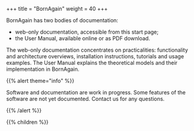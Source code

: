+++
title = "BornAgain"
weight = 40
+++

BornAgain has two bodies of documentation:

* web-only documentation, accessible from this start page;
* the User Manual, available online or as PDF download.

The web-only documentation concentrates on practicalities: functionality and architecture overviews, installation instructions, tutorials and usage examples.
The User Manual explains the theoretical models and their implementation in BornAgain.

{{% alert theme="info" %}}

Software and documentation are work in progress. Some features of the software are not yet documented. Contact us for any questions.

{{% /alert %}}

{{% children  %}}